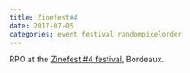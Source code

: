 ```yaml
---
title: Zinefest#4
date: 2017-07-05
categories: event festival randompixelorder
---
```

RPO at the <a href="https://www.facebook.com/events/1779571629040373/" target="_blank">Zinefest #4 festival</a>, Bordeaux.